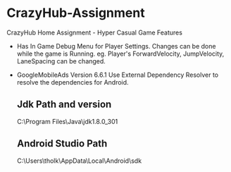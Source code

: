 # CrazyHub-Assignment
CrazyHub Home Assignment - Hyper Casual Game
Features
 - Has In Game Debug Menu for Player Settings. Changes can be done while the game is Running.
       eg. Player's ForwardVelocity, JumpVelocity, LaneSpacing can be changed.
       
  - GoogleMobileAds Version 6.6.1
     Use External Dependency Resolver to resolve the dependencies for Android.
       
       Jdk Path and version
       ---------------------
       C:\Program Files\Java\jdk1.8.0_301
       
       Android Studio Path
       --------------------
       C:\Users\tholk\AppData\Local\Android\sdk
       

    
